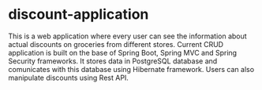 # discount-application
This is a web application where every user can see the information about actual discounts on groceries from different stores. Current CRUD application is built on the base of Spring Boot, Spring MVC and Spring Security frameworks. It stores data in PostgreSQL database and comunicates with this database using Hibernate framework. Users can also manipulate discounts using Rest API.
